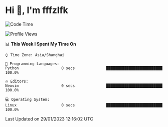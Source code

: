 # Hi 👋, I'm fffzlfk

<!--START_SECTION:waka-->
![Code Time](http://img.shields.io/badge/Code%20Time-39%20hrs%2048%20mins-blue)

![Profile Views](http://img.shields.io/badge/Profile%20Views-3-blue)

📊 **This Week I Spent My Time On** 

```text
⌚︎ Time Zone: Asia/Shanghai

💬 Programming Languages: 
Python                   0 secs              █████████████████████████   100.0%

🔥 Editors: 
Neovim                   0 secs              █████████████████████████   100.0%

💻 Operating System: 
Linux                    0 secs              █████████████████████████   100.0%

```


 Last Updated on 29/01/2023 12:16:02 UTC
<!--END_SECTION:waka-->
